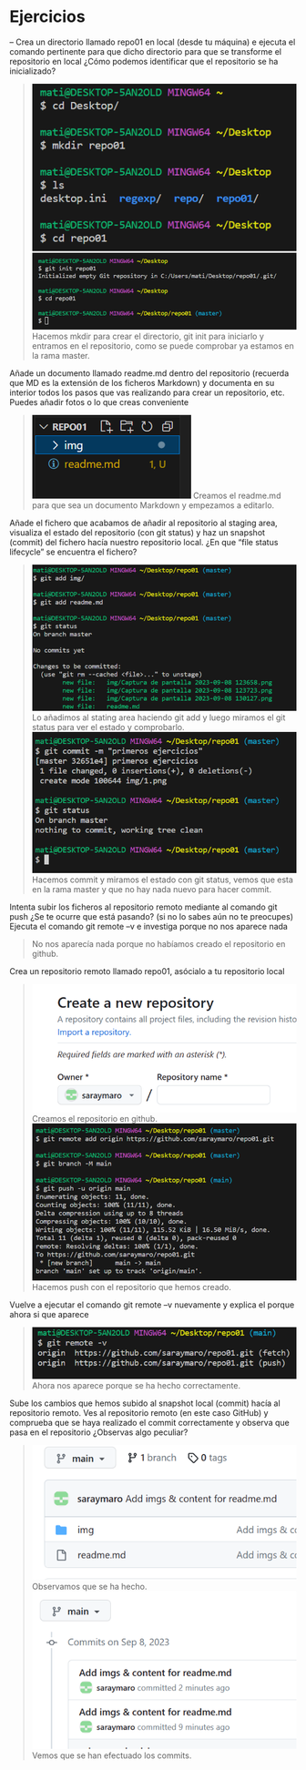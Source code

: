 # Ejercicios

– Crea un directorio llamado repo01 en local (desde tu máquina) e ejecuta el comando
pertinente para que dicho directorio para que se transforme el repositorio en local ¿Cómo podemos
identificar que el repositorio se ha inicializado?
> ![Alt text](<img/Captura de pantalla 2023-09-08 123723.png>)
> ![Alt text](<img/Captura de pantalla 2023-09-08 123658.png>)
> Hacemos mkdir para crear el directorio, git init para iniciarlo y entramos en el repositorio, como se puede comprobar ya estamos en la rama master.

 Añade un documento llamado readme.md dentro del repositorio (recuerda que MD es la
extensión de los ficheros Markdown) y documenta en su interior todos los pasos que vas realizando para
crear un repositorio, etc. Puedes añadir fotos o lo que creas conveniente
> ![Alt text](<img/Captura de pantalla 2023-09-08 130127.png>)
> Creamos el readme.md para que sea un documento Markdown y empezamos a editarlo.

Añade el fichero que acabamos de añadir al repositorio al staging area, visualiza el estado del
repositorio (con git status) y haz un snapshot (commit) del fichero hacía nuestro repositorio local. ¿En que “file status lifecycle” se encuentra el fichero?
> ![Alt text](img/1.png)
> Lo añadimos al stating area haciendo git add y luego miramos el git status para ver el estado y comprobarlo.
> ![Alt text](img/2.png)
> Hacemos commit y miramos el estado con git status, vemos que esta en la rama master y que no hay nada nuevo para hacer commit. 

Intenta subir los ficheros al repositorio remoto mediante al comando git push ¿Se te ocurre que está pasando? (si no lo sabes aún no te preocupes)
Ejecuta el comando git remote –v e investiga porque no nos aparece nada

>No nos aparecía nada porque no habíamos creado el repositorio en github.

Crea un repositorio remoto llamado repo01, asócialo a tu repositorio local
>![Alt text](img/4.png)
Creamos el repositorio en github.
>![Alt text](img/3.png)
Hacemos push con el repositorio que hemos creado.

Vuelve a ejecutar el comando git remote –v nuevamente y explica el porque ahora si que aparece
>![Alt text](img/5.png)
>Ahora nos aparece porque se ha hecho correctamente.

Sube los cambios que hemos subido al snapshot local (commit) hacía al repositorio remoto.  Ves al repositorio remoto (en este caso GitHub) y comprueba que se haya realizado el commit
correctamente y observa que pasa en el repositorio ¿Observas algo peculiar?
>![Alt text](img/6.png)
Observamos que se ha hecho.
>![Alt text](img/7.png)
Vemos que se han efectuado los commits.



